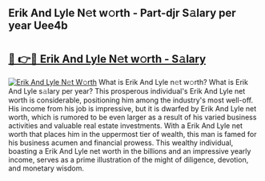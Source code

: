 ## Erik And Lyle N𝚎t w𝚘rth - Part-djr S𝚊lary per year Uee4b

# <h2><a href="http://gc36enm.nevu.top/?p=Erik+And+Lyle">🔗 👉🔴 Erik And Lyle N𝚎t w𝚘rth - S𝚊lary</a></h2>

[![Erik And Lyle N𝚎t W𝚘rth](https://i.imgur.com/Oavwk0R.jpeg)](http://gc36enm.nevu.top/?p=Erik+And+Lyle)
What is Erik And Lyle n𝚎t w𝚘rth? What is Erik And Lyle s𝚊lary per year?
This prosperous individual's Erik And Lyle net worth is considerable, positioning him among the industry's most well-off. His income from his job is impressive, but it is dwarfed by Erik And Lyle net worth, which is rumored to be even larger as a result of his varied business activities and valuable real estate investments. With a Erik And Lyle net worth that places him in the uppermost tier of wealth, this man is famed for his business acumen and financial prowess. This wealthy individual, boasting a Erik And Lyle net worth in the billions and an impressive yearly income, serves as a prime illustration of the might of diligence, devotion, and monetary wisdom.
